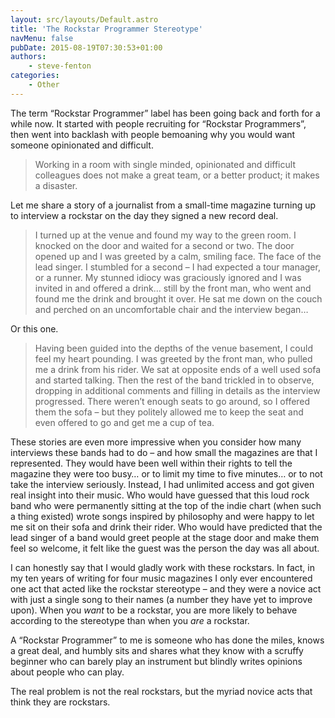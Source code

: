 ```yaml
---
layout: src/layouts/Default.astro
title: 'The Rockstar Programmer Stereotype'
navMenu: false
pubDate: 2015-08-19T07:30:53+01:00
authors:
    - steve-fenton
categories:
    - Other
---
```


The term “Rockstar Programmer” label has been going back and forth for a while now. It started with people recruiting for “Rockstar Programmers”, then went into backlash with people bemoaning why you would want someone opinionated and difficult.

> Working in a room with single minded, opinionated and difficult colleagues does not make a great team, or a better product; it makes a disaster.

Let me share a story of a journalist from a small-time magazine turning up to interview a rockstar on the day they signed a new record deal.

> I turned up at the venue and found my way to the green room. I knocked on the door and waited for a second or two. The door opened up and I was greeted by a calm, smiling face. The face of the lead singer. I stumbled for a second – I had expected a tour manager, or a runner. My stunned idiocy was graciously ignored and I was invited in and offered a drink… still by the front man, who went and found me the drink and brought it over. He sat me down on the couch and perched on an uncomfortable chair and the interview began…

Or this one.

> Having been guided into the depths of the venue basement, I could feel my heart pounding. I was greeted by the front man, who pulled me a drink from his rider. We sat at opposite ends of a well used sofa and started talking. Then the rest of the band trickled in to observe, dropping in additional comments and filling in details as the interview progressed. There weren’t enough seats to go around, so I offered them the sofa – but they politely allowed me to keep the seat and even offered to go and get me a cup of tea.

These stories are even more impressive when you consider how many interviews these bands had to do – and how small the magazines are that I represented. They would have been well within their rights to tell the magazine they were too busy… or to limit my time to five minutes… or to not take the interview seriously. Instead, I had unlimited access and got given real insight into their music. Who would have guessed that this loud rock band who were permanently sitting at the top of the indie chart (when such a thing existed) wrote songs inspired by philosophy and were happy to let me sit on their sofa and drink their rider. Who would have predicted that the lead singer of a band would greet people at the stage door and make them feel so welcome, it felt like the guest was the person the day was all about.

I can honestly say that I would gladly work with these rockstars. In fact, in my ten years of writing for four music magazines I only ever encountered one act that acted like the rockstar stereotype – and they were a novice act with just a single song to their names (a number they have yet to improve upon). When you *want* to be a rockstar, you are more likely to behave according to the stereotype than when you *are* a rockstar.

A “Rockstar Programmer” to me is someone who has done the miles, knows a great deal, and humbly sits and shares what they know with a scruffy beginner who can barely play an instrument but blindly writes opinions about people who can play.

The real problem is not the real rockstars, but the myriad novice acts that think they are rockstars.